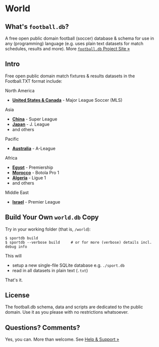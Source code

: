 # World


## What's `football.db`?

A free open public domain football (soccer) database & schema
for use in any (programming) language
(e.g. uses plain text datasets for match schedules, results and more).
More [`football.db` Project Site »](http://openfootball.github.io)


## Intro

Free open public domain match fixtures & results datasets 
in the Football.TXT format include:

North America

- [**United States & Canada**](north-america/major-league-soccer) - Major League Soccer (MLS)

Asia

- [**China**](asia/china) - Super League
- [**Japan**](asia/japan) - J. League
- and others

Pacific

- [**Australia**](pacific/australia) - A-League


Africa

- [**Egypt**](africa/egypt) - Premiership
- [**Morocco**](africa/morocco) - Botola Pro 1
- [**Algeria**](africa/algeria) - Ligue 1
- and others

Middle East

- [**Israel**](middle-east/israel) - Premier League





## Build Your Own `world.db` Copy

Try in your working folder (that is, `/world`):

```
$ sportdb build
$ sportdb --verbose build     # or for more (verbose) details incl. debug info
```

This will

- setup a new single-file SQLite database e.g. `./sport.db`
- read in all datasets in plain text (`.txt`)

That's it.



## License

The football.db schema, data and scripts are dedicated to the public domain. Use it as you please with no restrictions whatsoever.




## Questions? Comments?

Yes, you can. More than welcome.
See [Help & Support »](https://github.com/openfootball/help)

